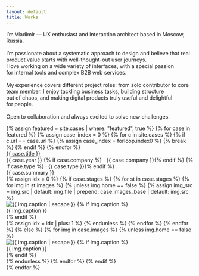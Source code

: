 ```yaml
---
layout: default
title: Works
---
```


<div class="container">
  <div class="intro-hero">
    <p id="intro-line" class="intro-line">
    I’m Vladimir — UX&nbsp;enthusiast and&nbsp;interaction architect based in&nbsp;Moscow, Russia.<br><br>
    I’m&nbsp;passionate about a&nbsp;systematic approach to&nbsp;design and&nbsp;believe that real product value starts with well-thought-out user journeys.<br>I&nbsp;love working on&nbsp;a&nbsp;wide variety of&nbsp;interfaces, with a&nbsp;special passion for&nbsp;internal tools and&nbsp;complex B2B web&nbsp;services.<br><br>
    My&nbsp;experience covers different project roles: from solo contributor to&nbsp;core team member. I&nbsp;enjoy tackling business tasks, building structure out&nbsp;of&nbsp;chaos, and&nbsp;making digital products truly useful and&nbsp;delightful for&nbsp;people.<br><br>
    Open to&nbsp;collaboration and&nbsp;always excited to&nbsp;solve new&nbsp;challenges.
    </p>
    <!-- Градиентный разделитель -->
    <div class="intro-divider"></div>
  </div>
</div>
<!-- Главные кейсы -->
<div class="featured-cases">
  {% assign featured = site.cases | where: "featured", true %}
  {% for case in featured %}
    {% assign case_index = 0 %}
    {% for c in site.cases %}
      {% if c.url == case.url %}
        {% assign case_index = forloop.index0 %}
        {% break %}
      {% endif %}
    {% endfor %}
    <div class="case-block">
      <div class="case-meta2">
        <div class="case-title-row">
          <a href="{{ case.url }}" class="case-title2">{{ case.title }}</a>
        </div>
        <div class="case-meta2-inline">
          {{ case.year }}
          {% if case.company %} · {{ case.company }}{% endif %}
          {% if case.type %} · {{ case.type }}{% endif %}
        </div>
        <div class="case-summary2">{{ case.summary }}</div>
      </div>
      <div class="case-gallery">
  {% assign idx = 0 %}
  {% if case.stages %}
    {% for st in case.stages %}
      {% for img in st.images %}
        {% unless img.home == false %}
          {% assign img_src = img.src | default: img.file | prepend: case.images_base | default: img.src %}
          <div class="case-gallery-item">
            <img
              class="case-thumb2"
              src="{{ site.baseurl }}{{ img_src }}"
              alt="{{ img.caption | escape }}"
              loading="lazy" decoding="async"
              onclick="openHomeGallery({{ case_index }}, {{ idx }})">
            {% if img.caption %}<div class="case-thumb-caption">{{ img.caption }}</div>{% endif %}
          </div>
          {% assign idx = idx | plus: 1 %}
        {% endunless %}
      {% endfor %}
    {% endfor %}
  {% else %}
    {% for img in case.images %}
      {% unless img.home == false %}
        <div class="case-gallery-item">
          <img
            class="case-thumb2"
            src="{{ site.baseurl }}{{ img.src }}"
            alt="{{ img.caption | escape }}"
            loading="lazy" decoding="async"
            onclick="openHomeGallery({{ case_index }}, {{ forloop.index0 }})">
          {% if img.caption %}<div class="case-thumb-caption">{{ img.caption }}</div>{% endif %}
        </div>
      {% endunless %}
    {% endfor %}
  {% endif %}
</div>
    </div>
  {% endfor %}
</div>
<!-- Лайтбокс (один для всех проектов) -->
<div id="lightbox" class="lightbox" style="display:none;">
  <div class="lightbox-bg" onclick="closeLightbox()"></div>
  <div class="lightbox-content">
    <button class="lightbox-close" onclick="closeLightbox()" aria-label="Close">
      <img src="{{ site.baseurl }}/ui/lightbox_close.svg" width="36" height="36" alt="Close">
    </button>
    <button class="lightbox-arrow left" onclick="lightboxPrev()" aria-label="Previous">
      <img src="{{ site.baseurl }}/ui/lightbox_arrow_left.svg" width="36" height="36" alt="Prev">
    </button>
    <div class="lightbox-stage">
  <img id="lightbox-img" class="lightbox-img" src="">
</div>
    <button class="lightbox-arrow right" onclick="lightboxNext()" aria-label="Next">
      <img src="{{ site.baseurl }}/ui/lightbox_arrow_right.svg" width="36" height="36" alt="Next">
    </button>
    <div id="lightbox-caption" class="lightbox-caption"></div>
    <div id="lightbox-thumbs" class="lightbox-thumbs-wrap" aria-label="Gallery thumbnails">
  <div class="lightbox-thumbs" id="lightbox-thumbs-row"></div>
</div>
  </div>
</div>
<script>
(function(){
  // Локальное время пользователя
  var h = new Date().getHours();
  var greet = (h < 5)  ? 'Good night'
            : (h < 12) ? 'Good morning'
            : (h < 18) ? 'Good afternoon'
            :            'Good evening';

  var el = document.getElementById('intro-line');
  if (!el) return;

  // Не ломаем существующую типографику — просто префикс с тире
  var text = el.innerHTML;
  el.innerHTML = '<span class="greet">'+greet+'</span> — ' + text;
})();
</script>
